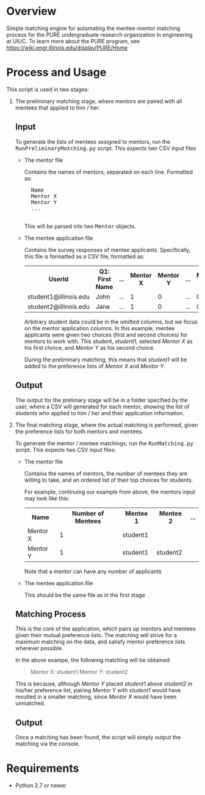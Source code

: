 # Overview

Simple matching engine for automating the mentee-mentor matching process for the PURE undergraduate research organization
in engineering at UIUC. To learn more about the PURE program, see https://wiki.engr.illinois.edu/display/PURE/Home


# Process and Usage

This script is used in two stages:

<ol>
<li>
    The preliminary matching stage, where mentors are paired with all mentees that applied to him / her.

## Input

To generate the lists of mentees assigned to mentors, run the <tt>RunPreliminaryMatching.py</tt> script. This expects two
CSV input files

* The mentor file

    Contains the names of mentors, separated on each line. Formatted as:

    <pre>
    Name
    Mentor X
    Mentor Y
    ...
    </pre>

    This will be parsed into two <tt>Mentor</tt> objects.

* The mentee application file

    Contains the survey responses of mentee applicants. Specifically, this file is formatted as a CSV file, formatted as:

    <table>
        <tr>
            <th>UserId</th> <th>Q1: First Name</th> <th> ... </th> <th>Mentor X</th> <th>Mentor Y</th> <th> ... </th> <th>Mentor X</th> <th>Mentor Y</th>
        </tr>
        <tr>
            <td>student1@illinois.edu</td> <td>John</td> <td> ... </td> <td>1</td> <td>0</td> <td>...</td> <td>0</td> <td>1</td>
        </tr>
        <tr>
            <td>student2@illinois.edu</td> <td>Jane</td> <td> ... </td> <td>1</td> <td>0</td> <td>...</td> <td>0</td> <td>0</td>
        </tr>
    </table>

    Arbitrary student data could be in the omitted columns, but we focus on the mentor application columns. In this example,
    mentee applicants were given two choices (first and second choices) for mentors to work with. This student, <i>student1</i>,
    selected <i>Mentor X</i> as his first choice, and <i>Mentor Y</i> as his second choice.

    During the preliminary matching, this means that <i>student1</i> will be added to the preference lists of <i>Mentor X</i>
    and <i>Mentor Y</i>.

## Output

The output for the prelimary stage will be in a folder specified by the user, where a CSV will generated for each mentor,
showing the list of students who applied to him / her and their application information.

</li>
<li>  The final matching stage, where the actual matching is performed, given the preference lists for both mentors and mentees.

To generate the mentor / mentee matchings, run the <tt>RunMatching.py</tt> script. This expects two CSV input files:

*   The mentor file

    Contains the names of mentors, the number of mentees they are willing to take, and an ordered list of their top
    choices for students.

    For example, continuing our example from above, the mentors input may look like this:

    <table>
        <tr>
            <th>Name</th> <th>Number of Mentees</th> <th>Mentee 1</th> <th>Mentee 2</th> <th>...</th>
        </tr>
        <tr>
            <td>Mentor X</td> <td>1</td> <td>student1</td>
        </tr>
        <tr>
            <td>Mentor Y</td> <td>1</td> <td>student1</td> <td>student2<td>
        </tr>
    </table>

    Note that a mentor can have any number of applicants

*   The mentee application file

    This should be the same file as in the first stage

## Matching Process

This is the core of the application, which pairs up mentors and mentees given their mutual preference lists. The
matching will strive for a maximum matching on the data, and satisfy mentor preference lists wherever possible.

In the above exampe, the following matching will be obtained:

> Mentor X: student1
> Mentor Y: student2

This is because, although <i>Mentor Y</i> placed <i>student1</i> above <i>student2</i> in his/her preference list,
pairing <i>Mentor Y</i> with <i>student1</i> would have resulted in a smaller matching, since <i>Mentor X</i> would
have been unmatched.

## Output

Once a matching has been found, the script will simply output the matching via the console.
</li>
</ol>

# Requirements

 * Python 2.7 or newer
